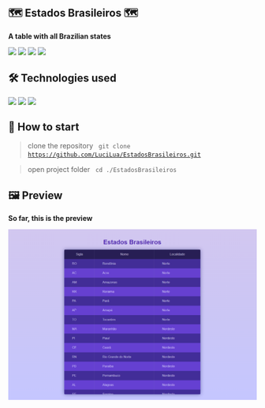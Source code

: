 ## 🗺 Estados Brasileiros 🗺

**A table with all Brazilian states**

<img src="https://img.shields.io/apm/l/react?style=flat-square"> <img src="https://img.shields.io/github/stars/LuciLua/EstadosBrasileiros?style=flat-square">
<img src="https://img.shields.io/github/last-commit/LuciLua/EstadosBrasileiros?style=flat-square"> <img src="https://img.shields.io/github/commit-activity/w/LuciLua/EstadosBrasileiros?style=flat-square">


## 🛠 Technologies used

<img src="https://img.shields.io/badge/HTML5-E34F26?style=for-the-badge&logo=html5&logoColor=white"> <img src="https://img.shields.io/badge/JavaScript-F7DF1E?style=for-the-badge&logo=javascript&logoColor=black"> <img src="https://img.shields.io/badge/css3-%231572B6.svg?style=for-the-badge&logo=css3&logoColor=white"> 


## 🚀 How to start

> clone the repository
<code> git clone https://github.com/LuciLua/EstadosBrasileiros.git</code>

> open project folder
<code> cd ./EstadosBrasileiros</code>


## 🖼 Preview

**So far, this is the preview**

<img src="./estados.png"/>